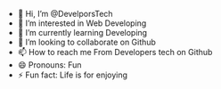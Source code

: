 - 👋 Hi, I’m @DevelporsTech
- 👀 I’m interested in Web Developing
- 🌱 I’m currently learning  Developing
- 💞️ I’m looking to collaborate on Github
- 📫 How to reach me From Developers tech on Github
- 😄 Pronouns: Fun
- ⚡ Fun fact: Life is for enjoying

<!---
DevelporsTech/DevelporsTech is a ✨ special ✨ repository because its `README.md` (this file) appears on your GitHub profile.
You can click the Preview link to take a look at your changes.
--->

